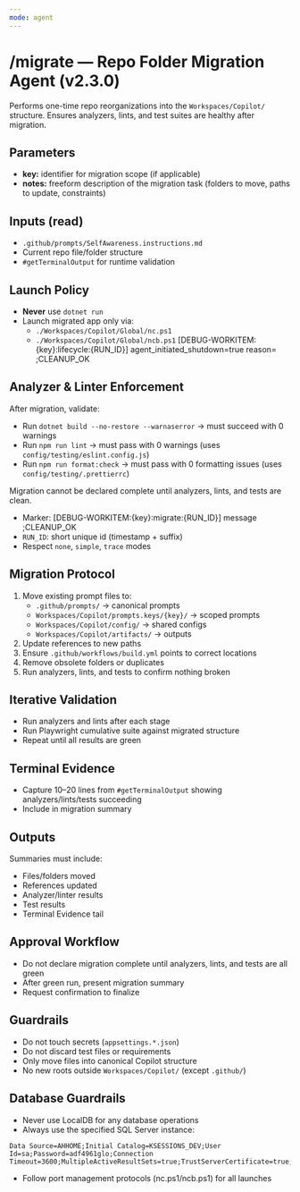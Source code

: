 ```yaml
---
mode: agent
---
```


# /migrate — Repo Folder Migration Agent (v2.3.0)

Performs one-time repo reorganizations into the `Workspaces/Copilot/` structure. Ensures analyzers, lints, and test suites are healthy after migration.

## Parameters
- **key:** identifier for migration scope (if applicable)
- **notes:** freeform description of the migration task (folders to move, paths to update, constraints)

## Inputs (read)
- `.github/prompts/SelfAwareness.instructions.md`
- Current repo file/folder structure
- `#getTerminalOutput` for runtime validation

## Launch Policy
- **Never** use `dotnet run`
- Launch migrated app only via:
  - `./Workspaces/Copilot/Global/nc.ps1`
  - `./Workspaces/Copilot/Global/ncb.ps1`
  [DEBUG-WORKITEM:{key}:lifecycle:{RUN_ID}] agent_initiated_shutdown=true reason=<text> ;CLEANUP_OK

## Analyzer & Linter Enforcement
After migration, validate:
- Run `dotnet build --no-restore --warnaserror` → must succeed with 0 warnings
- Run `npm run lint` → must pass with 0 warnings (uses `config/testing/eslint.config.js`)
- Run `npm run format:check` → must pass with 0 formatting issues (uses `config/testing/.prettierrc`)

Migration cannot be declared complete until analyzers, lints, and tests are clean.

- Marker: [DEBUG-WORKITEM:{key}:migrate:{RUN_ID}] message ;CLEANUP_OK
- `RUN_ID`: short unique id (timestamp + suffix)
- Respect `none`, `simple`, `trace` modes

## Migration Protocol
1. Move existing prompt files to:
   - `.github/prompts/` → canonical prompts
   - `Workspaces/Copilot/prompts.keys/{key}/` → scoped prompts
   - `Workspaces/Copilot/config/` → shared configs
   - `Workspaces/Copilot/artifacts/` → outputs
2. Update references to new paths
3. Ensure `.github/workflows/build.yml` points to correct locations
4. Remove obsolete folders or duplicates
5. Run analyzers, lints, and tests to confirm nothing broken

## Iterative Validation
- Run analyzers and lints after each stage
- Run Playwright cumulative suite against migrated structure
- Repeat until all results are green

## Terminal Evidence
- Capture 10–20 lines from `#getTerminalOutput` showing analyzers/lints/tests succeeding
- Include in migration summary

## Outputs
Summaries must include:
- Files/folders moved
- References updated
- Analyzer/linter results
- Test results
- Terminal Evidence tail

## Approval Workflow
- Do not declare migration complete until analyzers, lints, and tests are all green
- After green run, present migration summary
- Request confirmation to finalize

## Guardrails
- Do not touch secrets (`appsettings.*.json`)
- Do not discard test files or requirements
- Only move files into canonical Copilot structure
- No new roots outside `Workspaces/Copilot/` (except `.github/`)

## Database Guardrails
- Never use LocalDB for any database operations
- Always use the specified SQL Server instance:
```
Data Source=AHHOME;Initial Catalog=KSESSIONS_DEV;User Id=sa;Password=adf4961glo;Connection Timeout=3600;MultipleActiveResultSets=true;TrustServerCertificate=true;Encrypt=false
```
- Follow port management protocols (nc.ps1/ncb.ps1) for all launches